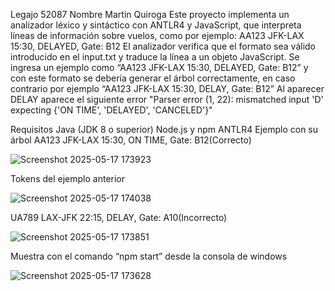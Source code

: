 Legajo 52087
Nombre Martin Quiroga
Este proyecto implementa un analizador léxico y sintáctico con ANTLR4 y JavaScript, que interpreta líneas de información sobre vuelos, como por ejemplo: AA123 JFK-LAX 15:30, DELAYED, Gate: B12
El analizador verifica que el formato sea válido introducido en el input.txt y traduce la línea a un objeto JavaScript.
Se ingresa un ejemplo como “AA123 JFK-LAX 15:30, DELAYED, Gate: B12” y con este formato se debería generar el árbol correctamente, en caso contrario por ejemplo “AA123 JFK-LAX 15:30, DELAY, Gate: B12” Al aparecer DELAY aparece el siguiente error "Parser error (1, 22): mismatched input 'D' expecting {'ON TIME', 'DELAYED', 'CANCELED'}"

Requisitos
Java (JDK 8 o superior)
Node.js y npm
ANTLR4
Ejemplo con su árbol
AA123 JFK-LAX 15:30, ON TIME, Gate: B12(Correcto)

![Screenshot 2025-05-17 173923](https://github.com/user-attachments/assets/56602bc8-0335-4267-9ef7-aac9de92bfa2)

Tokens del ejemplo anterior

![Screenshot 2025-05-17 174038](https://github.com/user-attachments/assets/d7cf0021-990b-40a7-b436-ad692383daa7)


UA789 LAX-JFK 22:15, DELAY, Gate: A10(Incorrecto)

![Screenshot 2025-05-17 173851](https://github.com/user-attachments/assets/2d392ce8-3369-4a9c-8d64-3e1666e60f90)

Muestra con el comando “npm start” desde la consola de windows 

![Screenshot 2025-05-17 173628](https://github.com/user-attachments/assets/9aaee9d1-8b6b-4843-ae23-e36fb32f170d)
